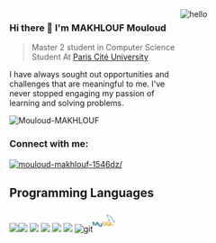 <img align="right" src="https://i.ibb.co/BCSqNnk/hello.gif" alt="hello" border="0" width="200px" height="250px">



### Hi there 👋 I'm MAKHLOUF Mouloud
> Master 2 student in Computer Science Student At [Paris Cité University](https://u-paris.fr/) 

 I have always sought out opportunities and challenges that are meaningful to me.
 I've never stopped engaging my passion of learning and solving problems.


<p align="left"> <img src="https://komarev.com/ghpvc/?username=Mouloud-MAKHLOUF&label=Profile%20views&color=0e75b6&style=flat" alt="Mouloud-MAKHLOUF" /> </p>



<h3 align="left">Connect with me:</h3>
<p align="left">

<a href="https://www.linkedin.com/in/mouloud-makhlouf-1546dz/" target="blank"><img align="center" src="https://raw.githubusercontent.com/rahuldkjain/github-profile-readme-generator/master/src/images/icons/Social/linked-in-alt.svg" alt="mouloud-makhlouf-1546dz/" height="30" width="40" /></a>


## Programming Languages
<img src = 'https://github.com/MarikIshtar007/MarikIshtar007/blob/master/images/c-original.svg' width='40'/><img src = 'https://github.com/MarikIshtar007/MarikIshtar007/blob/master/images/python2.png' height='40'/> <img src = 'https://github.com/MarikIshtar007/MarikIshtar007/blob/master/images/html.svg' width='40'/> <img src='https://github.com/MarikIshtar007/MarikIshtar007/blob/master/images/java.svg' width='40'/> <img src = 'https://github.com/MarikIshtar007/MarikIshtar007/blob/master/images/css.svg' width='40'/> <img src = 'https://github.com/MarikIshtar007/MarikIshtar007/blob/master/images/js.svg' width='40'/> <img src="https://www.vectorlogo.zone/logos/git-scm/git-scm-icon.svg" alt="git" width="40" height="40"/><img src="https://raw.githubusercontent.com/devicons/devicon/master/icons/mysql/mysql-original-wordmark.svg" alt="mysql" width="40" height="40"/>






